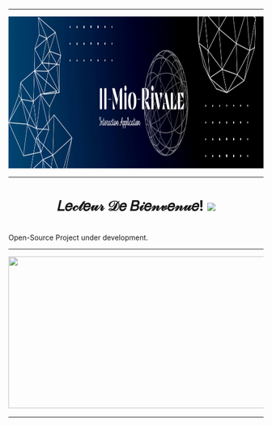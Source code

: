 -------
<p align="center">
<img src="https://github.com/Legendary-Person/Il-Mio-Rivale/blob/main/Abstract%20Technology%20Profile%20LinkedIn%20Banner.png" width="1100px" height="300px"/>
</p>

-------
<h1 align="center"><b>𝐿𝑒𝒸𝓉𝑒𝓊𝓇 𝒟𝑒 𝐵𝒾𝑒𝓃𝓋𝑒𝓃𝓊𝑒!</b> <img width="36px" src="https://raw.githubusercontent.com/TheDudeThatCode/TheDudeThatCode/master/Assets/Hi.gif"/></h1> 
<!--Welcome Reader!-->
<!--𝐼𝐼-𝑀𝐼𝒪-𝑅𝐼𝒱𝒜𝐿𝐸-->
<br/>
Open-Source Project under development.

-------
<p align="center">
<img src="https://github.com/Legendary-Person/Il-Mio-Rivale/blob/main/%F0%9D%90%BC%F0%9D%90%BC-%F0%9D%91%80%F0%9D%90%BC%F0%9D%92%AA-%F0%9D%91%85%F0%9D%90%BC%F0%9D%92%B1%F0%9D%92%9C%F0%9D%90%BF%F0%9D%90%B8%20(1)-min.gif" width="1100px" height="300px"/>
<!--Primary Banner IMG Link="https://github.com/Legendary-Person/Il-Mio-Rivale/blob/main/Abstract%20Technology%20Profile%20LinkedIn%20Banner.png"-->
</p>

-------
